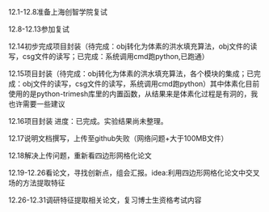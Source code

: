 12.1-12.8准备上海创智学院复试 

12.8-12.13参加复试 

12.14初步完成项目封装（待完成：obj转化为体素的洪水填充算法，obj文件的读写，csg文件的读写；已完成：系统调用cmd跑python,已跑通）

12.15项目封装（待完成：obj转化为体素的洪水填充算法，各个模块的集成；已完成：obj文件的读写，csg文件的读写，系统调用cmd跑python）其中体素化目前使用的是python-trimesh库里的内置函数，从结果来是体素化过程是有洞的，我也许需要一些建议

12.16项目封装 进度：已完成。实验结果尚未整理。

12.17说明文档撰写，上传至github失败（网络问题+大于100MB文件） 

12.18解决上传问题，重新看四边形网格化论文

12.19-12.26看论文，寻找创新点，组会汇报。idea:利用四边形网格化论文中交叉场的方法提取特征  

12.26-12.31调研特征提取相关论文，复习博士生资格考试内容 
